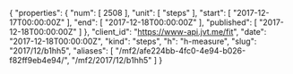 {
  "properties": {
    "num": [
      2508
    ],
    "unit": [
      "steps"
    ],
    "start": [
      "2017-12-17T00:00:00Z"
    ],
    "end": [
      "2017-12-18T00:00:00Z"
    ],
    "published": [
      "2017-12-18T00:00:00Z"
    ]
  },
  "client_id": "https://www-api.jvt.me/fit",
  "date": "2017-12-18T00:00:00Z",
  "kind": "steps",
  "h": "h-measure",
  "slug": "2017/12/b1hh5",
  "aliases": [
    "/mf2/afe224bb-4fc0-4e94-b026-f82ff9eb4e94/",
    "/mf2/2017/12/b1hh5"
  ]
}
